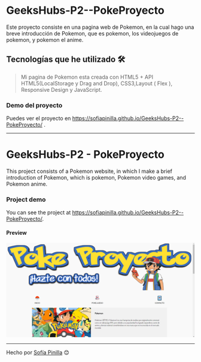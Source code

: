# GeeksHubs-P2--PokeProyecto
Este proyecto consiste en una pagina web de Pokemon, en la cual hago una breve introducción de Pokemon, que es pokemon, 
los videojuegos de pokemon, y pokemon el anime.

## Tecnologías que he utilizado 🛠️

>Mi pagina de Pokemon esta creada con HTML5 + API HTML5(LocalStorage y Drag and Drop), CSS3,Layout ( Flex ), Responsive Design y
JavaScript.

### Demo del proyecto 

Puedes ver el proyecto en https://sofiapinilla.github.io/GeeksHubs-P2--PokeProyecto/ .
 
 ---
 
# GeeksHubs-P2 - PokeProyecto
This project consists of a Pokemon website, in which I make a brief introduction of Pokemon, which is pokemon,
Pokemon video games, and Pokemon anime.

### Project demo

You can see the project at https://sofiapinilla.github.io/GeeksHubs-P2--PokeProyecto/.

#### Preview

![Pokefoto](imagenes/pokefoto.png) 

---
Hecho por [Sofía Pinilla](https://github.com/SofiaPinilla) 😊
